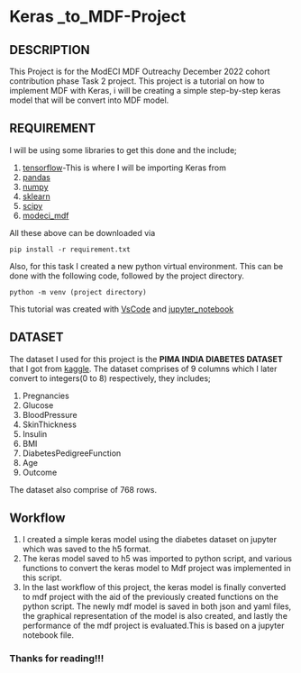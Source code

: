 # Keras _to_MDF-Project

## DESCRIPTION
This Project is for the ModECI MDF Outreachy December 2022 cohort contribution phase Task 2 project. This project is a tutorial on how to implement MDF with Keras, i will be creating a simple step-by-step keras model that will be convert into MDF model.

## REQUIREMENT
I will be using some libraries to get this done and the include;
1. [tensorflow](https://www.tensorflow.org/)-This is where I will be importing Keras from
2. [pandas](https://pandas.pydata.org/)
3. [numpy](https://numpy.org/)
4. [sklearn](https://scikit-learn.org/)
5. [scipy](https://scipy.org/)
6. [modeci_mdf](https://pypi.org/project/modeci-mdf/)

All these above can be downloaded via
```
pip install -r requirement.txt

```

Also, for this task I created a new python virtual environment. This can be done with the following code, followed by the project directory. 
```
python -m venv (project directory)

```
This tutorial was created with [VsCode](https://code.visualstudio.com/) and [jupyter_notebook](https://jupyter.org/)

## DATASET
The dataset I used for this project is the **PIMA INDIA DIABETES DATASET** that I got from [kaggle](https://www.kaggle.com/). The dataset comprises of 9 columns which I later convert to integers(0 to 8) respectively, they includes;

1. Pregnancies
2. Glucose
3. BloodPressure
4. SkinThickness
5. Insulin
6. BMI
7. DiabetesPedigreeFunction
8. Age
9. Outcome

The dataset also comprise of 768 rows.


## Workflow
1. I created a simple keras model using the diabetes dataset on jupyter which was saved to the h5 format.
2. The keras model saved to h5 was imported to python script, and various functions to convert the keras model to Mdf project was implemented in this script. 
3. In the last workflow of this project, the keras model is finally converted to mdf project with the aid of the previously created functions on the python script. The newly mdf model is saved in both json and yaml files, the graphical representation of the model is also created, and lastly the performance of the mdf project is evaluated.This is based on a jupyter notebook file.

### Thanks for reading!!!